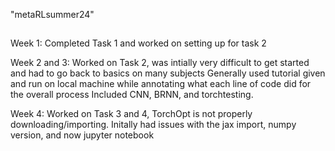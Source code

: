 "metaRLsummer24" 
##
Week 1:
Completed Task 1 and worked on setting up for task 2

Week 2 and 3:
Worked on Task 2, was intially very difficult to get started and had to go back to basics on many subjects
Generally used tutorial given and run on local machine while annotating what each line of code did for the overall process
Included CNN, BRNN, and torchtesting.

Week 4:
Worked on Task 3 and 4, TorchOpt is not properly downloading/importing. 
Initally had issues with the jax import, numpy version, and now jupyter notebook
##
